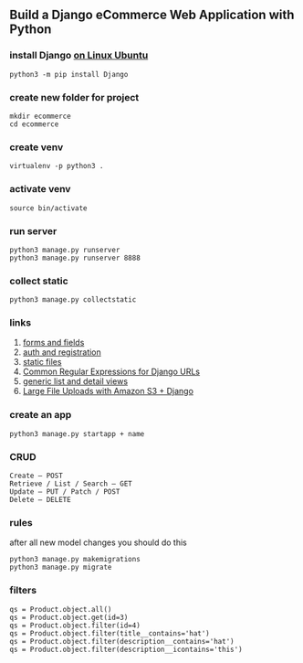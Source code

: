 ## Build a Django eCommerce Web Application with Python

### install Django [on Linux Ubuntu](https://www.codingforentrepreneurs.com/blog/install-django-on-linux-ubuntu/)
```
python3 -m pip install Django
```

### create new folder for project
```
mkdir ecommerce
cd ecommerce
```

### create venv
```
virtualenv -p python3 .
```

### activate venv
```
source bin/activate
```

### run server
```
python3 manage.py runserver
python3 manage.py runserver 8888
```

### collect static
```
python3 manage.py collectstatic
```

### links
1. [forms and fields](https://docs.djangoproject.com/en/3.1/ref/forms/fields/)
1. [auth and registration](https://docs.djangoproject.com/en/3.1/topics/auth/default/)
1. [static files](https://docs.djangoproject.com/en/3.1/howto/static-files/)
1. [Common Regular Expressions for Django URLs](https://www.codingforentrepreneurs.com/blog/common-regular-expressions-for-django-urls)
1. [generic list and detail views](https://developer.mozilla.org/en-US/docs/Learn/Server-side/Django/Generic_views)
1. [Large File Uploads with Amazon S3 + Django](https://www.codingforentrepreneurs.com/blog/large-file-uploads-with-amazon-s3-django/)

### create an app
```
python3 manage.py startapp + name
```

### CRUD
```
Create — POST
Retrieve / List / Search — GET
Update — PUT / Patch / POST
Delete — DELETE
```

### rules
after all new model changes you should do this
```
python3 manage.py makemigrations
python3 manage.py migrate
```

### filters
```
qs = Product.object.all()
qs = Product.object.get(id=3)
qs = Product.object.filter(id=4)
qs = Product.object.filter(title__contains='hat')
qs = Product.object.filter(description__contains='hat')
qs = Product.object.filter(description__icontains='this')
```
